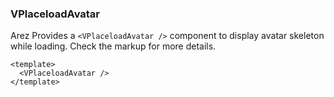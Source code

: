 ### VPlaceloadAvatar

Arez Provides a `<VPlaceloadAvatar />` component to display avatar skeleton
while loading. Check the markup for more details.

<!--code-->

```vue
<template>
  <VPlaceloadAvatar />
</template>
```

<!--/code-->

<!--example-->

<VPlaceloadAvatar />

<!--/example-->
